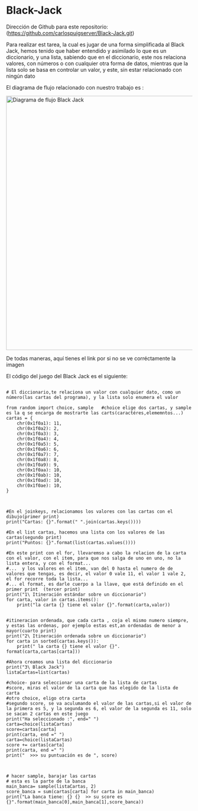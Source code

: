 # Black-Jack

Dirección de Github para este repositorio: (https://github.com/carlospuigserver/Black-Jack.git)

Para realizar est tarea, la cual es jugar de una forma simplificada al Black Jack, hemos tenido que haber entendido y asimilado lo que es un diccionario, y una lista, sabiendo que en el diccionario, este nos relaciona valores, con números o con cualquier otra forma de datos, mientras que la lista solo se basa en controlar un valor, y este, sin estar relacionado con ningún dato


El diagrama de flujo relacionado con nuestro trabajo es : 





<img width="686" alt="Diagrama de flujo Black Jack" src="https://user-images.githubusercontent.com/91721643/142933937-bfb05ffd-f8e3-4f19-ab43-afee46257fc0.png">






De todas maneras, aquí tienes el link por si no se ve corréctamente la imagen





El código del juego del Black Jack es el siguiente:

```#Para empezar con la tarea, emezaremos creando una librería "cartas", donde se van a definir las cartas con las que jugaremos al BlackJack

# El diccionario,te relaciona un valor con cualquier dato, como un número(las cartas del programa), y la lista solo enumera el valor

from random import choice, sample   #choice elige dos cartas, y sample es la q se encarga de mostrarte las carts(caractéres,elememntos...)
cartas = { 
    chr(0x1f0a1): 11, 
    chr(0x1f0a2): 2, 
    chr(0x1f0a3): 3, 
    chr(0x1f0a4): 4, 
    chr(0x1f0a5): 5, 
    chr(0x1f0a6): 6, 
    chr(0x1f0a7): 7, 
    chr(0x1f0a8): 8, 
    chr(0x1f0a9): 9, 
    chr(0x1f0aa): 10, 
    chr(0x1f0ab): 10, 
    chr(0x1f0ad): 10, 
    chr(0x1f0ae): 10, 
} 



#En el joinkeys, relacionamos los valores con las cartas con el dibujo(primer print)
print("Cartas: {}".format(" ".join(cartas.keys())))

#En el list cartas, hacemos una lista con los valores de las cartas(segundo print)
print("Puntos: {}".format(list(cartas.values())))

#En este print con el for, llevaremso a cabo la relacion de la carta con el valor, con el item, para que nos salga de uno en uno, no la lista entera, y con el format...
#...  y los valores en el item, van del 0 hasta el numero de de valores que tengas, es decir, el valor 0 vale 11, el valor 1 vale 2, el for recorre toda la lista...
#... el format, es darle cuerpo a la llave, que está definido en el primer print  (tercer print)  
print("1\ Itineración estándar sobre un diccionario")
for carta, valor in cartas.items():
    print("la carta {} tiene el valor {}".format(carta,valor))


#itineracion ordenada, que cada carta , coja el mismo numero siempre, y estas las ordenas, por ejemplo estas est,an ordenadas de menor a mayor(cuarto print)
print("2\ Itineración ordenada sobre un diccionario")
for carta in sorted(cartas.keys()):
    print(" la carta {} tiene el valor {}". format(carta,cartas[carta])) 

#Ahora creamos una lista del diccionario
print("3\ Black Jack")
listaCartas=list(cartas)

#choice- para seleccionar una carta de la lista de cartas
#score, miras el valor de la carta que has elegido de la lista de carta
#otro choice, eligo otra carta
#segundo score, se va aculumando el valor de las cartas,si el valor de la primera es 5, y la segunda es 6, el valor de la segunda es 11, solo se sacan 2 cartas en este juego
print("Ha seleccionado :", end=" ")
carta=choice(listaCartas)
score=cartas[carta]
print(carta, end =" ")
carta=choice(listaCartas)
score += cartas[carta]
print(carta, end =" ")
print("  >>> su puntuación es de ", score)



# hacer sample, barajar las cartas
# esta es la parte de la banca
main_banca= sample(listaCartas, 2)
score_banca = sum(cartas[carta] for carta in main_banca)
print("La banca tiene: {} {}  >> su score es {}".format(main_banca[0],main_banca[1],score_banca))


